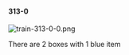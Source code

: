 #### 313-0
![train-313-0-0.png](https://github.com/lil-lab/nlvr/raw/master/nlvr/train/images/58/train-313-0-0.png "train-313-0-0.png")

There are 2 boxes with 1 blue item